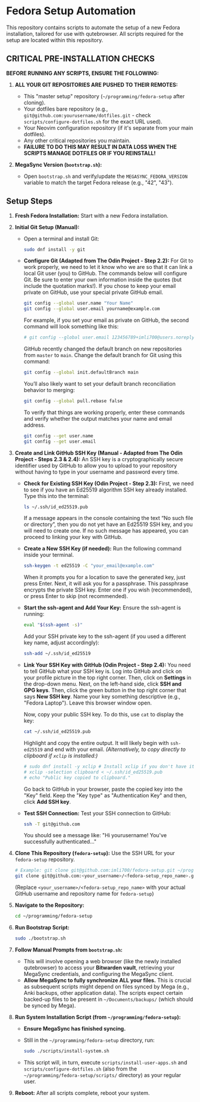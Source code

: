 # Fedora Setup Automation

This repository contains scripts to automate the setup of a new Fedora installation, tailored for use with qutebrowser. All scripts required for the setup are located within this repository.

## CRITICAL PRE-INSTALLATION CHECKS

**BEFORE RUNNING ANY SCRIPTS, ENSURE THE FOLLOWING:**

1. **ALL YOUR GIT REPOSITORIES ARE PUSHED TO THEIR REMOTES:**
    * This "master setup" repository (`~/programming/fedora-setup` after cloning).
    * Your dotfiles bare repository (e.g., `git@github.com:yourusername/dotfiles.git` - check `scripts/configure-dotfiles.sh` for the exact URL used).
    * Your Neovim configuration repository (if it's separate from your main dotfiles).
    * Any other critical repositories you maintain.
    * **FAILURE TO DO THIS MAY RESULT IN DATA LOSS WHEN THE SCRIPTS MANAGE DOTFILES OR IF YOU REINSTALL!**

2. **MegaSync Version (`bootstrap.sh`):**
    * Open `bootstrap.sh` and verify/update the `MEGASYNC_FEDORA_VERSION` variable to match the target Fedora release (e.g., "42", "43").

## Setup Steps

1. **Fresh Fedora Installation:** Start with a new Fedora installation.

2. **Initial Git Setup (Manual):**
    * Open a terminal and install Git:

        ```bash
        sudo dnf install -y git
        ```

    * **Configure Git (Adapted from The Odin Project - Step 2.2):**
        For Git to work properly, we need to let it know who we are so that it can link a local Git user (you) to GitHub.
        The commands below will configure Git. Be sure to enter your own information inside the quotes (but include the quotation marks!). If you chose to keep your email private on GitHub, use your special private GitHub email.

        ```bash
        git config --global user.name "Your Name"
        git config --global user.email yourname@example.com
        ```

        For example, if you set your email as private on GitHub, the second command will look something like this:

        ```bash
        # git config --global user.email 123456789+imli700@users.noreply.github.com # Remember to use your own private GitHub email here.
        ```

        GitHub recently changed the default branch on new repositories from `master` to `main`. Change the default branch for Git using this command:

        ```bash
        git config --global init.defaultBranch main
        ```

        You’ll also likely want to set your default branch reconciliation behavior to merging:

        ```bash
        git config --global pull.rebase false
        ```

        To verify that things are working properly, enter these commands and verify whether the output matches your name and email address.

        ```bash
        git config --get user.name
        git config --get user.email
        ```

3. **Create and Link GitHub SSH Key (Manual - Adapted from The Odin Project - Steps 2.3 & 2.4):**
    An SSH key is a cryptographically secure identifier used by GitHub to allow you to upload to your repository without having to type in your username and password every time.

    * **Check for Existing SSH Key (Odin Project - Step 2.3):**
        First, we need to see if you have an Ed25519 algorithm SSH key already installed. Type this into the terminal:

        ```bash
        ls ~/.ssh/id_ed25519.pub
        ```

        If a message appears in the console containing the text “No such file or directory”, then you do not yet have an Ed25519 SSH key, and you will need to create one. If no such message has appeared, you can proceed to linking your key with GitHub.

    * **Create a New SSH Key (if needed):**
        Run the following command inside your terminal.

        ```bash
        ssh-keygen -t ed25519 -C "your_email@example.com"
        ```

        When it prompts you for a location to save the generated key, just press Enter.
        Next, it will ask you for a passphrase. This passphrase encrypts the private SSH key. Enter one if you wish (recommended), or press Enter to skip (not recommended).

    * **Start the ssh-agent and Add Your Key:**
        Ensure the ssh-agent is running:

        ```bash
        eval "$(ssh-agent -s)"
        ```

        Add your SSH private key to the ssh-agent (if you used a different key name, adjust accordingly):

        ```bash
        ssh-add ~/.ssh/id_ed25519
        ```

    * **Link Your SSH Key with GitHub (Odin Project - Step 2.4):**
        You need to tell GitHub what your SSH key is.
        Log into GitHub and click on your profile picture in the top right corner. Then, click on **Settings** in the drop-down menu.
        Next, on the left-hand side, click **SSH and GPG keys**. Then, click the green button in the top right corner that says **New SSH key**.
        Name your key something descriptive (e.g., "Fedora Laptop"). Leave this browser window open.

        Now, copy your public SSH key. To do this, use `cat` to display the key:

        ```bash
        cat ~/.ssh/id_ed25519.pub
        ```

        Highlight and copy the entire output. It will likely begin with `ssh-ed25519` and end with your email.
        *(Alternatively, to copy directly to clipboard if `xclip` is installed:)*

        ```bash
        # sudo dnf install -y xclip # Install xclip if you don't have it
        # xclip -selection clipboard < ~/.ssh/id_ed25519.pub
        # echo "Public key copied to clipboard."
        ```

        Go back to GitHub in your browser, paste the copied key into the "Key" field. Keep the "Key type" as "Authentication Key" and then, click **Add SSH key**.

    * **Test SSH Connection:**
        Test your SSH connection to GitHub:

        ```bash
        ssh -T git@github.com
        ```

        You should see a message like: "Hi yourusername! You've successfully authenticated..."

4. **Clone This Repository (`fedora-setup`):**
    Use the SSH URL for your `fedora-setup` repository.

    ```bash
    # Example: git clone git@github.com:imli700/fedora-setup.git ~/programming/fedora-setup
    git clone git@github.com:<your_username>/<fedora-setup_repo_name>.git ~/programming/fedora-setup
    ```

    (Replace `<your_username>/<fedora-setup_repo_name>` with your actual GitHub username and repository name for `fedora-setup`)

5. **Navigate to the Repository:**

    ```bash
    cd ~/programming/fedora-setup
    ```

6. **Run Bootstrap Script:**

    ```bash
    sudo ./bootstrap.sh
    ```

7. **Follow Manual Prompts from `bootstrap.sh`:**
    * This will involve opening a web browser (like the newly installed qutebrowser) to access your **Bitwarden vault**, retrieving your MegaSync credentials, and configuring the MegaSync client.
    * **Allow MegaSync to fully synchronize ALL your files.** This is crucial as subsequent scripts might depend on files synced by Mega (e.g., Anki backups, other application data). The scripts expect certain backed-up files to be present in `~/Documents/backups/` (which should be synced by Mega).

8. **Run System Installation Script (from `~/programming/fedora-setup`):**
    * **Ensure MegaSync has finished syncing.**
    * Still in the `~/programming/fedora-setup` directory, run:

        ```bash
        sudo ./scripts/install-system.sh
        ```

    * This script will, in turn, execute `scripts/install-user-apps.sh` and `scripts/configure-dotfiles.sh` (also from the `~/programming/fedora-setup/scripts/` directory) as your regular user.

9. **Reboot:** After all scripts complete, reboot your system.

